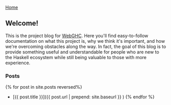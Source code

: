 <a href="/">Home</a>
## Welcome!

This is the project blog for [WebGHC](https://github.com/WebGHC). Here you'll find easy-to-follow documentation on what this project is, why we think it's important, and how we're overcoming obstacles along the way. In fact, the goal of this blog is to provide something useful and understandable for people who are new to the Haskell ecosystem while still being valuable to those with more experience.

### Posts
{% for post in site.posts reversed%}
 * [{{ post.title }}]({{ post.url | prepend: site.baseurl }} )
{% endfor %}
